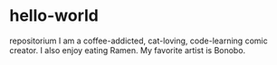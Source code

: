 # hello-world
repositorium
I am a coffee-addicted, cat-loving, code-learning comic creator. I also enjoy eating Ramen. My favorite artist is Bonobo.
